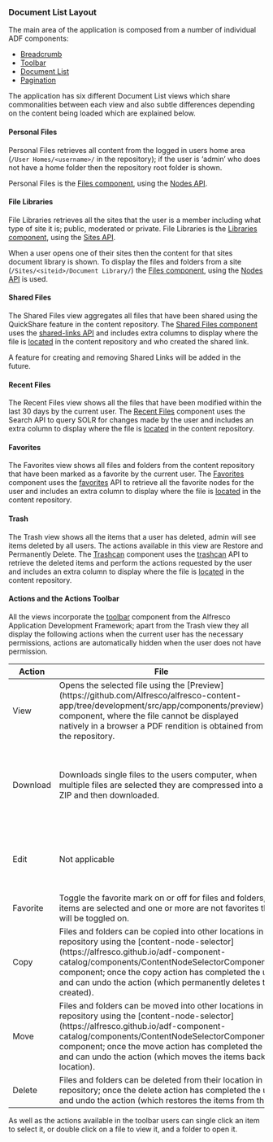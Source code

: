 ### Document List Layout

The main area of the application is composed from a number of individual ADF components:

- [Breadcrumb](https://alfresco.github.io/adf-component-catalog/components/BreadcrumbComponent.html)
- [Toolbar](https://alfresco.github.io/adf-component-catalog/components/ToolbarComponent.html)
- [Document List](https://alfresco.github.io/adf-component-catalog/components/DocumentListComponent.html)
- [Pagination](https://alfresco.github.io/adf-component-catalog/components/PaginationComponent.html)

The application has six different Document List views which share commonalities between each view and also subtle differences depending on the content being loaded which are explained below.

#### Personal Files

Personal Files retrieves all content from the logged in users home area (`/User Homes/<username>/` in the repository);
if the user is ‘admin’ who does not have a home folder then the repository root folder is shown.

Personal Files is the [Files component](https://github.com/Alfresco/alfresco-content-app/tree/master/src/app/components/files),
using the [Nodes API](https://api-explorer.alfresco.com/api-explorer/#/nodes).

#### File Libraries

File Libraries retrieves all the sites that the user is a member including what type of site it is; public, moderated or private.
File Libraries is the [Libraries component](https://github.com/Alfresco/alfresco-content-app/tree/master/src/app/components/libraries),
using the [Sites API](https://api-explorer.alfresco.com/api-explorer/#/sites).

When a user opens one of their sites then the content for that sites document library is shown.
To display the files and folders from a site (`/Sites/<siteid>/Document Library/`) the [Files component](https://github.com/Alfresco/alfresco-content-app/tree/master/src/app/components/files),
using the [Nodes API](https://api-explorer.alfresco.com/api-explorer/#/nodes) is used.

#### Shared Files

The Shared Files view aggregates all files that have been shared using the QuickShare feature in the content repository.
The [Shared Files component](https://github.com/Alfresco/alfresco-content-app/tree/master/src/app/components/shared-files)
uses the [shared-links API](https://api-explorer.alfresco.com/api-explorer/#/shared-links)
and includes extra columns to display where the file is
[located](https://github.com/Alfresco/alfresco-content-app/tree/master/src/app/components/location-link)
in the content repository and who created the shared link.

A feature for creating and removing Shared Links will be added in the future.

#### Recent Files

The Recent Files view shows all the files that have been modified within the last 30 days by the current user.
The [Recent Files](https://github.com/Alfresco/alfresco-content-app/tree/master/src/app/components/current-user)
component uses the Search API to query SOLR for changes made by the user and includes an extra column to display where the file is
[located](https://github.com/Alfresco/alfresco-content-app/tree/master/src/app/components/location-link)
in the content repository.

#### Favorites

The Favorites view shows all files and folders from the content repository that have been marked as a favorite by the current user.
The [Favorites](https://github.com/Alfresco/alfresco-content-app/tree/master/src/app/components/favorites) component uses the
[favorites](https://api-explorer.alfresco.com/api-explorer/#/favorites) API to retrieve all the favorite nodes for the user
and includes an extra column to display where the file is
[located](https://github.com/Alfresco/alfresco-content-app/tree/master/src/app/components/location-link)
in the content repository.

#### Trash

The Trash view shows all the items that a user has deleted, admin will see items deleted by all users.
The actions available in this view are Restore and Permanently Delete.
The [Trashcan](https://github.com/Alfresco/alfresco-content-app/tree/master/src/app/components/trashcan) component uses the
[trashcan](https://api-explorer.alfresco.com/api-explorer/#/trashcan) API to retrieve the deleted items
and perform the actions requested by the user and includes an extra column to display where the file is
[located](https://github.com/Alfresco/alfresco-content-app/tree/master/src/app/components/location-link)
in the content repository.

#### Actions and the Actions Toolbar

All the views incorporate the [toolbar](https://alfresco.github.io/adf-component-catalog/components/ToolbarComponent.html)
component from the Alfresco Application Development Framework;
apart from the Trash view they all display the following actions when the current user has the necessary permissions,
actions are automatically hidden when the user does not have permission.

<table>
<thead>
    <th>Action</th>
    <th>File</th>
    <th>Folder</th>
</thead>
<tbody>
    <tr>
        <td>View</td>
        <td>
            Opens the selected file using the [Preview](https://github.com/Alfresco/alfresco-content-app/tree/development/src/app/components/preview) component,
            where the file cannot be displayed natively in a browser a PDF rendition is obtained from the repository.
        </td>
        <td>Not applicable</td>
    </tr>
    <tr>
        <td>Download</td>
        <td>Downloads single files to the users computer, when multiple files are selected they are compressed into a ZIP and then downloaded.</td>
        <td>Folders are automatically compressed into a ZIP and then downloaded to the users computer.</td>
    </tr>
    <tr>
        <td>Edit</td>
        <td>Not applicable</td>
        <td>The folder name and description can be edited in a dialog.</td>
    </tr>
    <tr>
        <td>Favorite</td>
        <td colspan="2">
            Toggle the favorite mark on or off for files and folders, when multiple items are selected
            and one or more are not favorites then the mark will be toggled on.
        </td>
    </tr>
    <tr>
        <td>Copy</td>
        <td colspan="2">
            Files and folders can be copied into other locations in the content repository using the
            [content-node-selector](https://alfresco.github.io/adf-component-catalog/components/ContentNodeSelectorComponent.html) component;
            once the copy action has completed the user is notified and can undo the action (which permanently deletes the copies created).
        </td>
    </tr>
    <tr>
        <td>Move</td>
        <td colspan="2">
            Files and folders can be moved into other locations in the content repository using the
            [content-node-selector](https://alfresco.github.io/adf-component-catalog/components/ContentNodeSelectorComponent.html) component;
            once the move action has completed the user is notified and can undo the action (which moves the items back to the original location).
        </td>
    </tr>
    <tr>
        <td>Delete</td>
        <td colspan="2">
            Files and folders can be deleted from their location in the content repository;
            once the delete action has completed the user is notified and undo the action (which restores the items from the trash).
        </td>
    </tr>
</tbody>
</table>

As well as the actions available in the toolbar users can single click an item to select it,
or double click on a file to view it, and a folder to open it.
